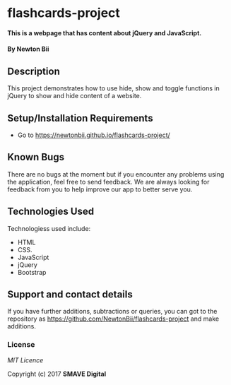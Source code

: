 # flashcards-project

#### This is a webpage that has content about jQuery and JavaScript.
#### By **Newton Bii**

## Description

This project demonstrates how to use hide, show and toggle functions in jQuery to show and hide content of a website.

## Setup/Installation Requirements

* Go to https://newtonbii.github.io/flashcards-project/


## Known Bugs

There are no bugs at the moment but if you encounter any problems using the application, feel free to send feedback. We are always looking for feedback from you to help improve our app to better serve you.

## Technologies Used

Technologiess used include:

* HTML
* CSS.
* JavaScript
* jQuery
* Bootstrap


## Support and contact details

If you have further additions, subtractions or queries, you can got to the repository as https://github.com/NewtonBii/flashcards-project and make additions.

### License

*MIT Licence*

Copyright (c) 2017 **SMAVE Digital**
